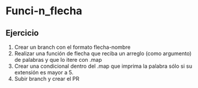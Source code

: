 # Funci-n_flecha

## Ejercicio

1. Crear un branch con el formato flecha-nombre
2. Realizar una función de flecha que reciba un arreglo (como argumento) de palabras y que lo itere con .map
3. Crear una condicional dentro del .map que imprima la palabra sólo si su extensión es mayor a 5.
4. Subir branch y crear el PR
